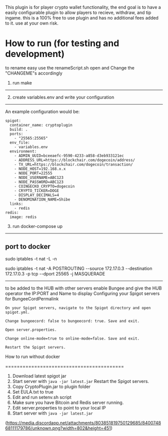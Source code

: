 This plugin is for player crypto wallet functionality, the end goal is to have a easily configurable plugin to allow players to recieve, withdraw, and tip ingame.
this is a 100% free to use plugin and has no additional fees added to it. use at your own risk.

How to run (for testing and development)
=========================================

to rename easy use the renameScript.sh
open and Change the "CHANGEME"s accordingly

1. run make
--------------

2. create variables.env and write your configuration
-----------------------------------------------------
An example configuration would be:

```
spigot:
  container_name: cryptoplugin
  build: .
  ports:
    - "25565:25565"
  env_file:
    - variables.env
  environment:
    - ADMIN_UUID=bceeaefc-9590-4233-a858-d3eb933121ec
    - ADDRESS_URL=https://blockchair.com/dogecoin/address/
    - TX_URL=https://blockchair.com/dogecoin/transaction/
    - NODE_HOST=192.168.x.x
    - NODE_PORT=22555
    - NODE_USERNAME=ABC123
    - NODE_PASSWORD=ABC123
    - COINGECKO_CRYPTO=dogecoin
    - CRYPTO_TICKER=DOGE
    - DISPLAY_DECIMALS=4
    - DENOMINATION_NAME=Shibe
  links:
    - redis
redis:
  image: redis
```

3. run docker-compose up
--------------------------

port to docker
----------------------
sudo iptables -t nat -L -n

sudo iptables -t nat -A POSTROUTING --source 172.17.0.3 --destination 172.17.0.3 -p tcp --dport 25565 -j MASQUERADE

----------------------
to be added to the HUB with other servers enable Bungee and give the HUB operator the IP:PORT and Name to display
Configuring your Spigot servers for BungeeCordPermalink

    On your Spigot servers, navigate to the Spigot directory and open spigot.yml.

    Change bungeecord: false to bungeecord: true. Save and exit.

    Open server.properties.

    Change online-mode=true to online-mode=false. Save and exit.

    Restart the Spigot servers.

How to run without docker

=========================================
1. Download latest spigot jar
2. Start server with ```java -jar latest.jar```
    Restart the Spigot servers.
3. Copy CryptoPlugin.jar to plugin folder
4. Set EULA.txt to true
5. Edit and run setenv.sh script
6. Make sure you have Bitcoin and Redis server running.
7. Edit server.properties to point to your local IP
8. Start server with ```java -jar latest.jar```

(https://media.discordapp.net/attachments/803851819750129685/840074868111179786/unknown.png?width=802&height=451)
